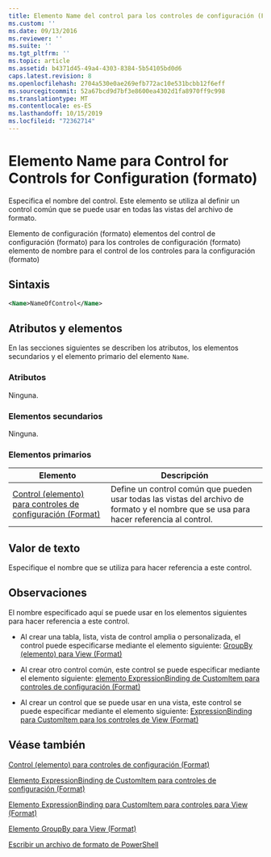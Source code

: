 ```yaml
---
title: Elemento Name del control para los controles de configuración (Format) | Microsoft Docs
ms.custom: ''
ms.date: 09/13/2016
ms.reviewer: ''
ms.suite: ''
ms.tgt_pltfrm: ''
ms.topic: article
ms.assetid: b4371d45-49a4-4303-8384-5b54105bd0d6
caps.latest.revision: 8
ms.openlocfilehash: 2704a530e0ae269efb772ac10e531bcbb12f6eff
ms.sourcegitcommit: 52a67bcd9d7bf3e8600ea4302d1fa8970ff9c998
ms.translationtype: MT
ms.contentlocale: es-ES
ms.lasthandoff: 10/15/2019
ms.locfileid: "72362714"
---
```

# <a name="name-element-for-control-for-controls-for-configuration-format"></a>Elemento Name para Control for Controls for Configuration (formato)

Especifica el nombre del control. Este elemento se utiliza al definir un control común que se puede usar en todas las vistas del archivo de formato.

Elemento de configuración (formato) elementos del control de configuración (formato) para los controles de configuración (formato) elemento de nombre para el control de los controles para la configuración (formato)

## <a name="syntax"></a>Sintaxis

```xml
<Name>NameOfControl</Name>

```

## <a name="attributes-and-elements"></a>Atributos y elementos

En las secciones siguientes se describen los atributos, los elementos secundarios y el elemento primario del elemento `Name`.

### <a name="attributes"></a>Atributos

Ninguna.

### <a name="child-elements"></a>Elementos secundarios

Ninguna.

### <a name="parent-elements"></a>Elementos primarios

|Elemento|Descripción|
|-------------|-----------------|
|[Control (elemento) para controles de configuración (Format)](./control-element-for-controls-for-configuration-format.md)|Define un control común que pueden usar todas las vistas del archivo de formato y el nombre que se usa para hacer referencia al control.|

## <a name="text-value"></a>Valor de texto

Especifique el nombre que se utiliza para hacer referencia a este control.

## <a name="remarks"></a>Observaciones

El nombre especificado aquí se puede usar en los elementos siguientes para hacer referencia a este control.

- Al crear una tabla, lista, vista de control amplia o personalizada, el control puede especificarse mediante el elemento siguiente: [GroupBy (elemento) para View (Format)](./groupby-element-for-view-format.md)

- Al crear otro control común, este control se puede especificar mediante el elemento siguiente: [elemento ExpressionBinding de CustomItem para controles de configuración (Format)](./expressionbinding-element-for-customitem-for-controls-for-configuration-format.md)

- Al crear un control que se puede usar en una vista, este control se puede especificar mediante el elemento siguiente: [ExpressionBinding para CustomItem para los controles de View (Format)](./expressionbinding-element-for-customitem-for-controls-for-view-format.md)

## <a name="see-also"></a>Véase también

[Control (elemento) para controles de configuración (Format)](./control-element-for-controls-for-configuration-format.md)

[Elemento ExpressionBinding de CustomItem para controles de configuración (Format)](./expressionbinding-element-for-customitem-for-controls-for-configuration-format.md)

[Elemento ExpressionBinding para CustomItem para controles para View (Format)](./expressionbinding-element-for-customitem-for-controls-for-view-format.md)

[Elemento GroupBy para View (Format)](./groupby-element-for-view-format.md)

[Escribir un archivo de formato de PowerShell](./writing-a-powershell-formatting-file.md)
